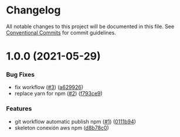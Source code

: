 # Changelog

All notable changes to this project will be documented in this file. See
[Conventional Commits](https://conventionalcommits.org) for commit guidelines.

# 1.0.0 (2021-05-29)


### Bug Fixes

* fix workflow  ([#3](https://github.com/EfrainGaray/nestjs-aws-sqs-npm/issues/3)) ([a629926](https://github.com/EfrainGaray/nestjs-aws-sqs-npm/commit/a6299260dc623ce8b2350d76b5c373c716508ac1))
* replace yarn for npm ([#2](https://github.com/EfrainGaray/nestjs-aws-sqs-npm/issues/2)) ([f793ce9](https://github.com/EfrainGaray/nestjs-aws-sqs-npm/commit/f793ce9d63e204681a900a54c368e489cb52d440))


### Features

* git workflow automatic publish npm ([#1](https://github.com/EfrainGaray/nestjs-aws-sqs-npm/issues/1)) ([0111b94](https://github.com/EfrainGaray/nestjs-aws-sqs-npm/commit/0111b94df6c95e5f0a85057770d24bd016630873))
* skeleton conexión aws npm ([d8b78c0](https://github.com/EfrainGaray/nestjs-aws-sqs-npm/commit/d8b78c0aa1e014fd5a80ac7a82d40ebc0740f019))
